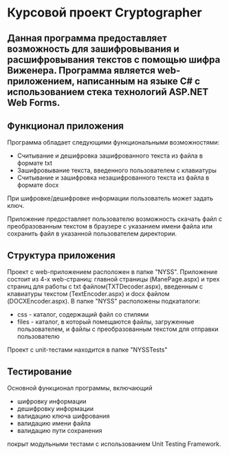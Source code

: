 # Курсовой проект Cryptographer 

Данная программа предоставляет возможность для зашифровывания и расшифровывания текстов с помощью шифра Виженера. Программа является web-приложением, написанным на языке C# с использованием стека технологий ASP.NET Web Forms.
---
 Функционал приложения
 ---
Программа обладает следующими функциональными возможностями:
- Считывание и дешифровка зашифрованного текста из файла в формате txt
- Зашифровывание текста, введенного пользователем с клавиатуры
- Считывание и зашифровка незашифрованного текста из файла в формате docx

При шифровке/дешифровке информации пользователь может задать ключ.

Приложение предоставляет пользователю возможность скачать файл с преобразованным текстом в браузере с указанием имени файла или сохранить файл в указанной пользователем директории.

Структура приложения
---
Проект с web-приложением расположен в папке "NYSS". Приложение состоит из 4-х web-страниц: главной страницы (ManePage.aspx) и трех страниц для работы с txt файлом(TXTDecoder.aspx), введенным с клавиатуры текстом (TextEncoder.aspx) и docx файлом (DOCXEncoder.aspx). В папке "NYSS" расположены подкаталоги:
- css  - каталог, содержащий файл со стилями
- files - каталог, в который помещаются файлы, загруженные пользователем, и файлы с преобразованным текстом для отправки пользователю

Проект с unit-тестами находится в папке "NYSSTests"

Тестирование
---
Основной функционал программы, включающий 
- шифровку информации
- дешифровку информации
- валидацию ключа шифрования
- валидацию имени файла
- валидацию пути сохранения 

покрыт модульными тестами с использованием Unit Testing Framework.

